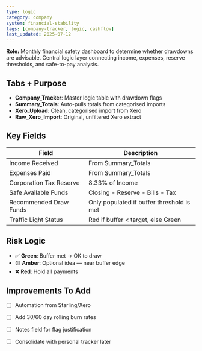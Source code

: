 ```yaml
---
type: logic
category: company
system: financial-stability
tags: [company-tracker, logic, cashflow]
last_updated: 2025-07-12
---
```



**Role:** Monthly financial safety dashboard to determine whether drawdowns are advisable. Central logic layer connecting income, expenses, reserve thresholds, and safe-to-pay analysis.

## Tabs + Purpose

- **Company_Tracker**: Master logic table with drawdown flags
- **Summary_Totals**: Auto-pulls totals from categorised imports
- **Xero_Upload**: Clean, categorised import from Xero
- **Raw_Xero_Import**: Original, unfiltered Xero extract

## Key Fields

| Field                  | Description                                          |
|------------------------|------------------------------------------------------|
| Income Received        | From Summary_Totals                                  |
| Expenses Paid          | From Summary_Totals                                  |
| Corporation Tax Reserve | 8.33% of Income                                      |
| Safe Available Funds   | Closing - Reserve - Bills - Tax                      |
| Recommended Draw Funds | Only populated if buffer threshold is met            |
| Traffic Light Status   | Red if buffer < target, else Green                   |

## Risk Logic

- ✅ **Green**: Buffer met → OK to draw
- 🟡 **Amber**: Optional idea — near buffer edge
- ❌ **Red**: Hold all payments

## Improvements To Add
- [ ] Automation from Starling/Xero
- [ ] Add 30/60 day rolling burn rates
- [ ] Notes field for flag justification
- [ ] Consolidate with personal tracker later

